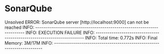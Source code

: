 # SonarQube

Unsolved
ERROR: SonarQube server [http://localhost:9000] can not be reached
INFO: ------------------------------------------------------------------------
INFO: EXECUTION FAILURE
INFO: ------------------------------------------------------------------------
INFO: Total time: 0.772s
INFO: Final Memory: 3M/17M
INFO: ------------------------------------------------------------------------
